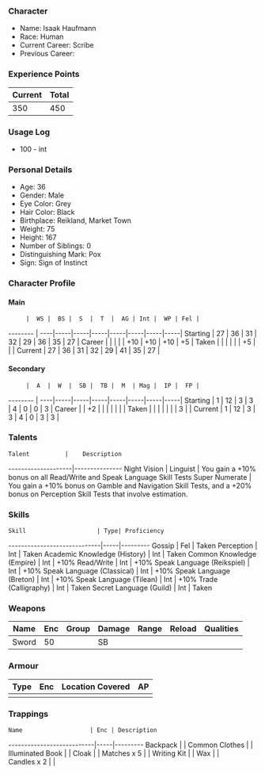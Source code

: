 ### Character
- Name: Isaak Haufmann
- Race: Human
- Current Career: Scribe
- Previous Career:

### Experience Points
Current | Total
--------|------
    350 | 450
    
### Usage Log
- 100 - int

### Personal Details
- Age: 36
- Gender: Male
- Eye Color: Grey
- Hair Color: Black
- Birthplace: Reikland, Market Town
- Weight: 75
- Height: 167
- Number of Siblings: 0
- Distinguishing Mark: Pox
- Sign: Sign of Instinct

### Character Profile

#### Main
         |  WS |  BS |  S  |  T  |  AG | Int |  WP | Fel |
-------- | ----|-----|-----|-----|-----|-----|-----|-----|
Starting |  27 |  36 |  31 |  32 |  29 |  36 |  35 |  27 |
Career   |     |     |     |     | +10 | +10 | +10 |  +5 |
Taken    |     |     |     |     |     |  +5 |     |     |
Current  |  27 |  36 |  31 |  32 |  29 |  41 |  35 |  27 |

#### Secondary
         |  A  |  W  |  SB |  TB |  M  | Mag |  IP |  FP |
-------- | ----|-----|-----|-----|-----|-----|-----|-----|
Starting |  1  |  12 |  3  |  3  |  4  |  0  |  0  |  3  |
Career   |     |  +2 |     |     |     |     |     |     |
Taken    |     |     |     |     |     |     |  3  |     |
Current  |  1  |  12 |  3  |  3  |  4  |  0  |  3  |  3  |
  
### Talents
    Talent          |    Description
--------------------|---------------
Night Vision        | 
Linguist            | You gain a +10% bonus on all Read/Write and Speak Language Skill Tests
Super Numerate      | You gain a +10% bonus on Gamble and Navigation Skill Tests, and a +20% bonus on Perception Skill Tests that involve estimation.

### Skills
    Skill                    | Type| Proficiency
-----------------------------|-----|---------
Gossip                       | Fel | Taken
Perception                   | Int | Taken
Academic Knowledge (History) | Int | Taken
Common Knowledge (Empire)    | Int | +10%
Read/Write                   | Int | +10%
Speak Language (Reikspiel)   | Int | +10%
Speak Language (Classical)   | Int | +10%
Speak Language (Breton)      | Int | +10%
Speak Language (Tilean)      | Int | +10%
Trade (Calligraphy)          | Int | Taken
Secret Language (Guild)      | Int | Taken

### Weapons
   Name  | Enc | Group | Damage | Range | Reload | Qualities
-------- |-----|-------|--------|-------|--------|----------
   Sword |  50 |       |   SB   |       |        | 
  
### Armour
   Type  | Enc | Location Covered | AP |
---------|-----|------------------|----|
         |     |                  |    |

### Trappings
    Name                   | Enc | Description
---------------------------|-----|---------
Backpack                   |     | 
Common Clothes             |     | 
Illuminated Book           |     | 
Cloak                      |     | 
Matches x 5                |     | 
Writing Kit                |     | 
Wax                        |     |  
Candles x 2                |     |  
